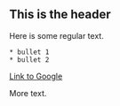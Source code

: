 ## This is the header

Here is some regular text.

	* bullet 1
	* bullet 2
[Link to Google](http://google.com)

More text. 